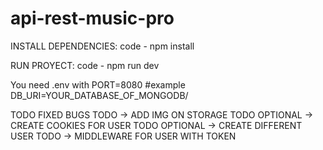 # api-rest-music-pro

INSTALL DEPENDENCIES:
code - npm install

RUN PROYECT:
code - npm run dev

You need .env with 
PORT=8080 #example
DB_URI=YOUR_DATABASE_OF_MONGODB/


TODO FIXED BUGS
TODO -> ADD IMG ON STORAGE
TODO OPTIONAL -> CREATE COOKIES FOR USER
TODO OPTIONAL -> CREATE DIFFERENT USER
TODO -> MIDDLEWARE FOR USER WITH TOKEN 
